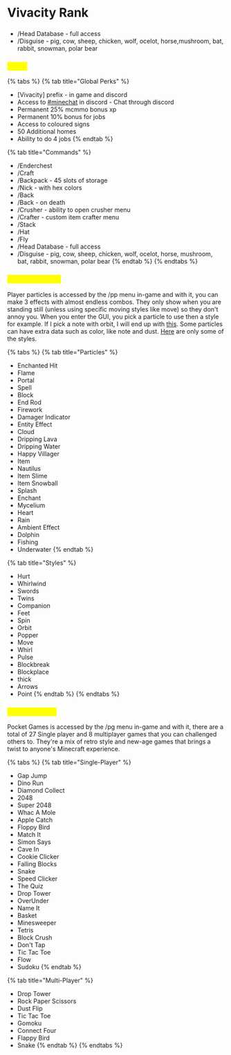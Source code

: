 # Vivacity Rank

### <mark style="color:yellow;"></mark>

* /Head Database - full access
* /Disguise - pig, cow, sheep, chicken, wolf, ocelot, horse,mushroom, bat, rabbit, snowman, polar bear

### <mark style="color:yellow;">Perks</mark>

{% tabs %}
{% tab title="Global Perks" %}
* \[Vivacity] prefix - in game and discord
* Access to [#minechat](https://discord.gg/DcVvbkh) in discord - Chat through discord
* Permanent 25% mcmmo bonus xp
* Permanent 10% bonus for jobs
* Access to coloured signs
* 50 Additional homes
* Ability to do 4 jobs
{% endtab %}

{% tab title="Commands" %}
* &#x20;/Enderchest
* /Craft
* /Backpack - 45 slots of storage&#x20;
* /Nick -  with hex colors
* /Back
* /Back - on death
* /Crusher - ability to open crusher menu
* /Crafter - custom item crafter menu&#x20;
* /Stack
* /Hat
* /Fly
* /Head Database - full access
* /Disguise - pig, cow, sheep, chicken, wolf, ocelot, horse, mushroom, bat, rabbit, snowman, polar bear
{% endtab %}
{% endtabs %}

### <mark style="color:yellow;">Player Particles</mark>

Player particles is accessed by the /pp menu in-game and with it, you can make 3 effects with almost endless combos. They only show when you are standing still (unless using specific moving styles like move) so they don't annoy you. When you enter the GUI, you pick a particle to use then a style for example. If I pick a note with orbit, I will end up with [this](http://m/). Some particles can have extra data such as color, like note and dust. [Here](http://m/) are only some of the styles.

{% tabs %}
{% tab title="Particles" %}
* Enchanted Hit
* Flame
* Portal
* Spell
* Block
* End Rod
* Firework
* Damager Indicator
* Entity Effect
* Cloud
* Dripping Lava
* Dripping Water
* Happy Villager
* Item
* Nautilus
* Item Slime
* Item Snowball
* Splash
* Enchant
* Mycelium
* Heart
* Rain
* Ambient Effect
* Dolphin
* Fishing
* Underwater
{% endtab %}

{% tab title="Styles" %}
* Hurt
* Whirlwind
* Swords
* Twins
* Companion&#x20;
* Feet
* Spin
* Orbit
* Popper
* Move
* Whirl
* Pulse
* Blockbreak
* Blockplace
* thick
* Arrows
* Point
{% endtab %}
{% endtabs %}

### <mark style="color:yellow;">Pocket Games</mark>

Pocket Games is accessed by the /pg menu in-game and with it, there are a total of 27 Single player and 8 multiplayer games that you can challenged others to. They're a mix of retro style and new-age games that brings a twist to anyone's Minecraft experience.

{% tabs %}
{% tab title="Single-Player" %}
* Gap Jump
* Dino Run
* Diamond Collect
* 2048
* Super 2048
* Whac A Mole
* Apple Catch
* Floppy Bird
* Match It
* Simon Says
* Cave In
* Cookie Clicker
* Falling Blocks
* Snake
* Speed Clicker
* The Quiz
* Drop Tower
* OverUnder
* Name It
* Basket
* Minesweeper
* Tetris
* Block Crush
* Don't Tap
* Tic Tac Toe
* Flow
* Sudoku
{% endtab %}

{% tab title="Multi-Player" %}
* Drop Tower
* Rock Paper Scissors
* Dust Flip
* Tic Tac Toe
* Gomoku
* Connect Four
* Flappy Bird
* Snake
{% endtab %}
{% endtabs %}
